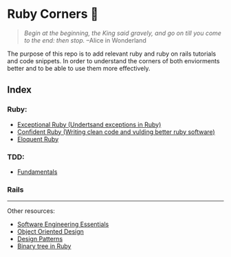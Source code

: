 # Ruby Corners 💯

> _Begin at the beginning, the King said gravely, and go on till you come to the end: then stop._
> –Alice in Wonderland

The purpose of this repo is to add relevant ruby and ruby on rails tutorials and code snippets.
In order to understand the corners of both enviorments better and to be able to use them more effectively.

## Index

### Ruby:
- [Exceptional Ruby (Undertsand exceptions in Ruby)](https://github.com/daniel-enqz/Ruby/exceptional-ruby/tree/master/Ruby/exeptional_ruby)
- [Confident Ruby (Writing clean code and vulding better ruby software)](https://github.com/daniel-enqz/ruby-corners-100/tree/master/Ruby/confident_ruby)
- [Eloquent Ruby](https://github.com/daniel-enqz/ruby-corners-100/tree/master/Ruby/confident_ruby)

### TDD:
- [Fundamentals](https://github.com/daniel-enqz/exceptional-ruby/tree/master/TDD)

### Rails
---

Other resources: 
- [Software Engineering Essentials](https://github.com/daniel-enqz/daniel-enqz/tree/main/PROGRAMMING_COURSE💙)
- [Object Oriented Design](https://github.com/daniel-enqz/daniel-enqz/tree/main/PROGRAMMING_COURSE💙/🎉%20OBJECT%20ORIENTED%20DESIGN)
- [Design Patterns](https://github.com/daniel-enqz/daniel-enqz/tree/main/PROGRAMMING_COURSE💙/🎉%20OBJECT%20ORIENTED%20DESIGN/🍀%20DESIGN_PATTERNS)
- [Binary tree in Ruby](https://github.com/daniel-enqz/daniel-enqz/tree/main/PROGRAMMING_COURSE💙/🐬DATA_STRUCTURES/TREES)
